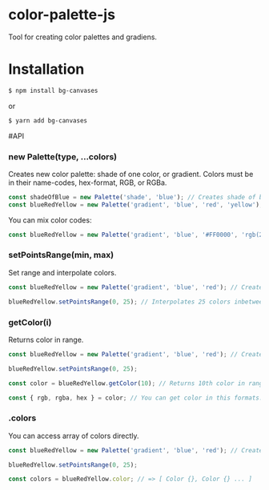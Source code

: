 # color-palette-js
Tool for creating color palettes and gradiens.

# Installation 

```sh
$ npm install bg-canvases
```
or
```sh
$ yarn add bg-canvases
```

#API

### new Palette(type, ...colors)

Creates new color palette: shade of one color, or gradient.
Colors must be in their name-codes, hex-format, RGB, or RGBa.

```javascript
const shadeOfBlue = new Palette('shade', 'blue'); // Creates shade of blue 
const blueRedYellow = new Palette('gradient', 'blue', 'red', 'yellow'); // Creates gradient
```
You can mix color codes: 

```javascript
const blueRedYellow = new Palette('gradient', 'blue', '#FF0000', 'rgb(255,255,0)'); // Creates gradient
```

### setPointsRange(min, max)

Set range and interpolate colors.

```javascript
const blueRedYellow = new Palette('gradient', 'blue', 'red'); // Creates gradient

blueRedYellow.setPointsRange(0, 25); // Interpolates 25 colors inbetween blue and red;
```
### getColor(i)

Returns color in range.
```javascript
const blueRedYellow = new Palette('gradient', 'blue', 'red'); // Creates gradient

blueRedYellow.setPointsRange(0, 25);

const color = blueRedYellow.getColor(10); // Returns 10th color in range.

const { rgb, rgba, hex } = color; // You can get color in this formats.

```

### .colors

You can access array of colors directly.

```javascript
const blueRedYellow = new Palette('gradient', 'blue', 'red'); // Creates gradient

blueRedYellow.setPointsRange(0, 25);

const colors = blueRedYellow.color; // => [ Color {}, Color {} ... ] 
```
